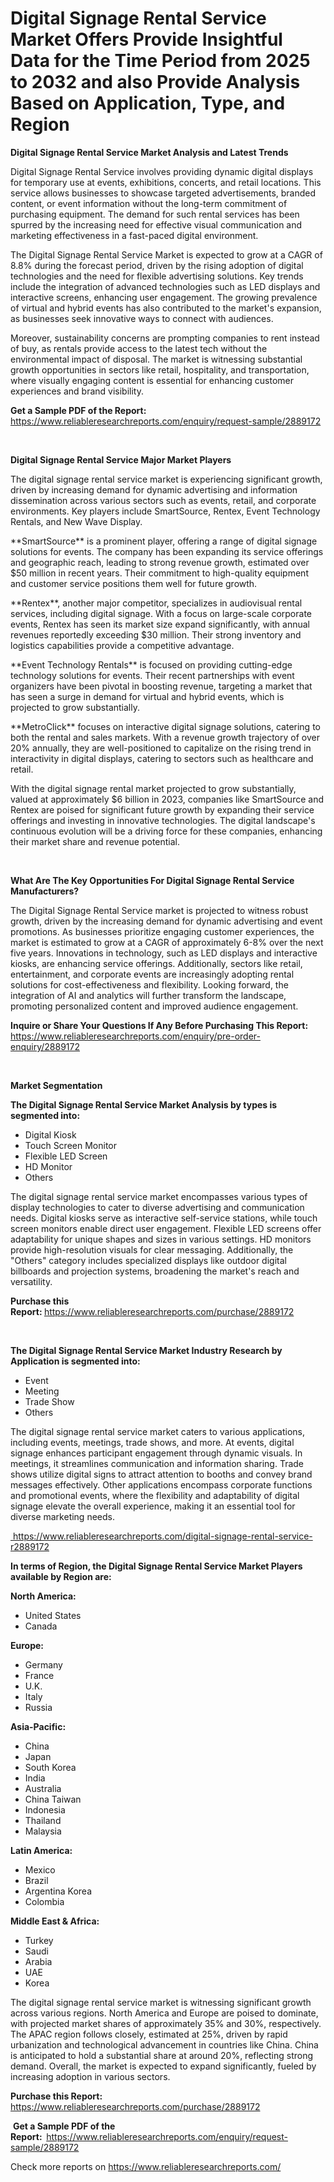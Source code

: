 <p><h1>Digital Signage Rental Service Market Offers Provide Insightful Data for the Time Period from 2025 to 2032 and also Provide Analysis Based on Application, Type, and Region</h1></p><p><strong>Digital Signage Rental Service Market Analysis and Latest Trends</strong></p>
<p><p>Digital Signage Rental Service involves providing dynamic digital displays for temporary use at events, exhibitions, concerts, and retail locations. This service allows businesses to showcase targeted advertisements, branded content, or event information without the long-term commitment of purchasing equipment. The demand for such rental services has been spurred by the increasing need for effective visual communication and marketing effectiveness in a fast-paced digital environment.</p><p>The Digital Signage Rental Service Market is expected to grow at a CAGR of 8.8% during the forecast period, driven by the rising adoption of digital technologies and the need for flexible advertising solutions. Key trends include the integration of advanced technologies such as LED displays and interactive screens, enhancing user engagement. The growing prevalence of virtual and hybrid events has also contributed to the market's expansion, as businesses seek innovative ways to connect with audiences.</p><p>Moreover, sustainability concerns are prompting companies to rent instead of buy, as rentals provide access to the latest tech without the environmental impact of disposal. The market is witnessing substantial growth opportunities in sectors like retail, hospitality, and transportation, where visually engaging content is essential for enhancing customer experiences and brand visibility.</p></p>
<p><strong>Get a Sample PDF of the Report:&nbsp;</strong> <a href="https://www.reliableresearchreports.com/enquiry/request-sample/2889172?utm_campaign=3255&utm_medium=2&utm_source=Github&utm_content=ia&utm_term=14032025&utm_id=digital-signage-rental-service">https://www.reliableresearchreports.com/enquiry/request-sample/2889172</a></p>
<p>&nbsp;</p>
<p><strong>Digital Signage Rental Service Major Market Players</strong></p>
<p><p>The digital signage rental service market is experiencing significant growth, driven by increasing demand for dynamic advertising and information dissemination across various sectors such as events, retail, and corporate environments. Key players include SmartSource, Rentex, Event Technology Rentals, and New Wave Display.</p><p>**SmartSource** is a prominent player, offering a range of digital signage solutions for events. The company has been expanding its service offerings and geographic reach, leading to strong revenue growth, estimated over $50 million in recent years. Their commitment to high-quality equipment and customer service positions them well for future growth.</p><p>**Rentex**, another major competitor, specializes in audiovisual rental services, including digital signage. With a focus on large-scale corporate events, Rentex has seen its market size expand significantly, with annual revenues reportedly exceeding $30 million. Their strong inventory and logistics capabilities provide a competitive advantage.</p><p>**Event Technology Rentals** is focused on providing cutting-edge technology solutions for events. Their recent partnerships with event organizers have been pivotal in boosting revenue, targeting a market that has seen a surge in demand for virtual and hybrid events, which is projected to grow substantially.</p><p>**MetroClick** focuses on interactive digital signage solutions, catering to both the rental and sales markets. With a revenue growth trajectory of over 20% annually, they are well-positioned to capitalize on the rising trend in interactivity in digital displays, catering to sectors such as healthcare and retail.</p><p>With the digital signage rental market projected to grow substantially, valued at approximately $6 billion in 2023, companies like SmartSource and Rentex are poised for significant future growth by expanding their service offerings and investing in innovative technologies. The digital landscape's continuous evolution will be a driving force for these companies, enhancing their market share and revenue potential.</p></p>
<p>&nbsp;</p>
<p><strong>What Are The Key Opportunities For Digital Signage Rental Service Manufacturers?</strong></p>
<p><p>The Digital Signage Rental Service market is projected to witness robust growth, driven by the increasing demand for dynamic advertising and event promotions. As businesses prioritize engaging customer experiences, the market is estimated to grow at a CAGR of approximately 6-8% over the next five years. Innovations in technology, such as LED displays and interactive kiosks, are enhancing service offerings. Additionally, sectors like retail, entertainment, and corporate events are increasingly adopting rental solutions for cost-effectiveness and flexibility. Looking forward, the integration of AI and analytics will further transform the landscape, promoting personalized content and improved audience engagement.</p></p>
<p><strong>Inquire or Share Your Questions If Any Before Purchasing This Report:</strong> <a href="https://www.reliableresearchreports.com/enquiry/pre-order-enquiry/2889172?utm_campaign=3255&utm_medium=2&utm_source=Github&utm_content=ia&utm_term=14032025&utm_id=digital-signage-rental-service">https://www.reliableresearchreports.com/enquiry/pre-order-enquiry/2889172</a></p>
<p>&nbsp;</p>
<p><strong>Market Segmentation</strong></p>
<p><strong>The Digital Signage Rental Service Market Analysis by types is segmented into:</strong></p>
<p><ul><li>Digital Kiosk</li><li>Touch Screen Monitor</li><li>Flexible LED Screen</li><li>HD Monitor</li><li>Others</li></ul></p>
<p><p>The digital signage rental service market encompasses various types of display technologies to cater to diverse advertising and communication needs. Digital kiosks serve as interactive self-service stations, while touch screen monitors enable direct user engagement. Flexible LED screens offer adaptability for unique shapes and sizes in various settings. HD monitors provide high-resolution visuals for clear messaging. Additionally, the "Others" category includes specialized displays like outdoor digital billboards and projection systems, broadening the market's reach and versatility.</p></p>
<p><strong>Purchase this Report:&nbsp;</strong><a href="https://www.reliableresearchreports.com/purchase/2889172?utm_campaign=3255&utm_medium=2&utm_source=Github&utm_content=ia&utm_term=14032025&utm_id=digital-signage-rental-service">https://www.reliableresearchreports.com/purchase/2889172</a></p>
<p>&nbsp;</p>
<p><strong>The Digital Signage Rental Service Market Industry Research by Application is segmented into:</strong></p>
<p><ul><li>Event</li><li>Meeting</li><li>Trade Show</li><li>Others</li></ul></p>
<p><p>The digital signage rental service market caters to various applications, including events, meetings, trade shows, and more. At events, digital signage enhances participant engagement through dynamic visuals. In meetings, it streamlines communication and information sharing. Trade shows utilize digital signs to attract attention to booths and convey brand messages effectively. Other applications encompass corporate functions and promotional events, where the flexibility and adaptability of digital signage elevate the overall experience, making it an essential tool for diverse marketing needs.</p></p>
<p><a href="https://www.reliableresearchreports.com/digital-signage-rental-service-r2889172?utm_campaign=3255&utm_medium=2&utm_source=Github&utm_content=ia&utm_term=14032025&utm_id=digital-signage-rental-service">&nbsp;https://www.reliableresearchreports.com/digital-signage-rental-service-r2889172</a></p>
<p><strong>In terms of Region, the Digital Signage Rental Service Market Players available by Region are:</strong></p>
<p>
    <p> <strong> North America: </strong>
        <ul>
            <li>United States</li>
            <li>Canada</li>
        </ul>
        </p> 
    <p> <strong> Europe: </strong>
        <ul>
            <li>Germany</li>
            <li>France</li>
            <li>U.K.</li>
            <li>Italy</li>
            <li>Russia</li>
        </ul>
        </p> 
    <p> <strong> Asia-Pacific: </strong>
        <ul>
            <li>China</li>
            <li>Japan</li>
            <li>South Korea</li>
            <li>India</li>
            <li>Australia</li>
            <li>China Taiwan</li>
            <li>Indonesia</li>
            <li>Thailand</li>
            <li>Malaysia</li>
        </ul>
        </p> 
    <p> <strong> Latin America: </strong>
        <ul>
            <li>Mexico</li>
            <li>Brazil</li>
            <li>Argentina Korea</li>
            <li>Colombia</li>
        </ul>
        </p> 
    <p> <strong> Middle East & Africa: </strong>
        <ul>
            <li>Turkey</li>
            <li>Saudi</li>
            <li>Arabia</li>
            <li>UAE</li>
            <li>Korea</li>
        </ul>
    </p>
    </p>
<p><p>The digital signage rental service market is witnessing significant growth across various regions. North America and Europe are poised to dominate, with projected market shares of approximately 35% and 30%, respectively. The APAC region follows closely, estimated at 25%, driven by rapid urbanization and technological advancement in countries like China. China is anticipated to hold a substantial share at around 20%, reflecting strong demand. Overall, the market is expected to expand significantly, fueled by increasing adoption in various sectors.</p></p>
<p><strong>Purchase this Report: </strong><a href="https://www.reliableresearchreports.com/purchase/2889172?utm_campaign=3255&utm_medium=2&utm_source=Github&utm_content=ia&utm_term=14032025&utm_id=digital-signage-rental-service">https://www.reliableresearchreports.com/purchase/2889172</a></p>
<p>&nbsp;<strong>Get a Sample PDF of the Report:&nbsp;&nbsp;</strong><a href="https://www.reliableresearchreports.com/enquiry/request-sample/2889172?utm_campaign=3255&utm_medium=2&utm_source=Github&utm_content=ia&utm_term=14032025&utm_id=digital-signage-rental-service">https://www.reliableresearchreports.com/enquiry/request-sample/2889172</a></p>
<p><strong></strong></p>
<p>Check more reports on <a href="https://www.reliableresearchreports.com/?utm_campaign=3255&utm_medium=2&utm_source=Github&utm_content=ia&utm_term=14032025&utm_id=digital-signage-rental-service">https://www.reliableresearchreports.com/</a></p>